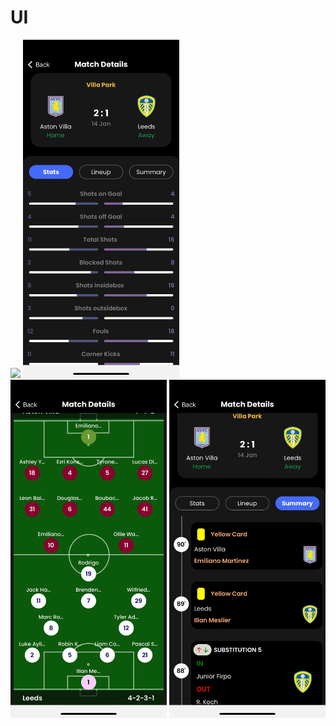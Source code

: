 


# UI 
<div class="row">
      <img src="https://ibb.co/Vq8B3XX" width="250">
      <img src="screenshots/ss2.jpg" width="250">
      <img src="screenshots/ss3.jpg" width="250">
      <img src="screenshots/ss4.jpg" width="250">
</div>
